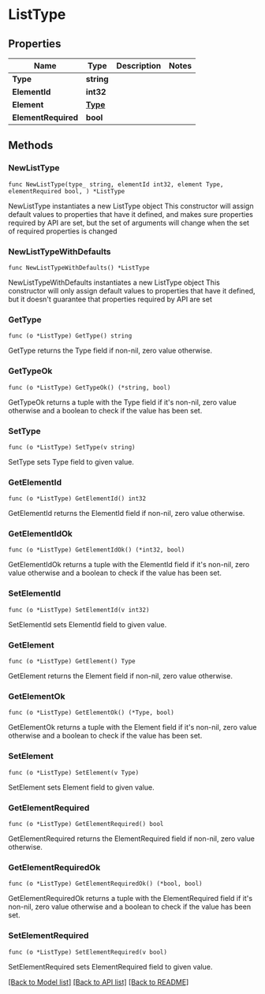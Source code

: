 # ListType

## Properties

Name | Type | Description | Notes
------------ | ------------- | ------------- | -------------
**Type** | **string** |  | 
**ElementId** | **int32** |  | 
**Element** | [**Type**](Type.md) |  | 
**ElementRequired** | **bool** |  | 

## Methods

### NewListType

`func NewListType(type_ string, elementId int32, element Type, elementRequired bool, ) *ListType`

NewListType instantiates a new ListType object
This constructor will assign default values to properties that have it defined,
and makes sure properties required by API are set, but the set of arguments
will change when the set of required properties is changed

### NewListTypeWithDefaults

`func NewListTypeWithDefaults() *ListType`

NewListTypeWithDefaults instantiates a new ListType object
This constructor will only assign default values to properties that have it defined,
but it doesn't guarantee that properties required by API are set

### GetType

`func (o *ListType) GetType() string`

GetType returns the Type field if non-nil, zero value otherwise.

### GetTypeOk

`func (o *ListType) GetTypeOk() (*string, bool)`

GetTypeOk returns a tuple with the Type field if it's non-nil, zero value otherwise
and a boolean to check if the value has been set.

### SetType

`func (o *ListType) SetType(v string)`

SetType sets Type field to given value.


### GetElementId

`func (o *ListType) GetElementId() int32`

GetElementId returns the ElementId field if non-nil, zero value otherwise.

### GetElementIdOk

`func (o *ListType) GetElementIdOk() (*int32, bool)`

GetElementIdOk returns a tuple with the ElementId field if it's non-nil, zero value otherwise
and a boolean to check if the value has been set.

### SetElementId

`func (o *ListType) SetElementId(v int32)`

SetElementId sets ElementId field to given value.


### GetElement

`func (o *ListType) GetElement() Type`

GetElement returns the Element field if non-nil, zero value otherwise.

### GetElementOk

`func (o *ListType) GetElementOk() (*Type, bool)`

GetElementOk returns a tuple with the Element field if it's non-nil, zero value otherwise
and a boolean to check if the value has been set.

### SetElement

`func (o *ListType) SetElement(v Type)`

SetElement sets Element field to given value.


### GetElementRequired

`func (o *ListType) GetElementRequired() bool`

GetElementRequired returns the ElementRequired field if non-nil, zero value otherwise.

### GetElementRequiredOk

`func (o *ListType) GetElementRequiredOk() (*bool, bool)`

GetElementRequiredOk returns a tuple with the ElementRequired field if it's non-nil, zero value otherwise
and a boolean to check if the value has been set.

### SetElementRequired

`func (o *ListType) SetElementRequired(v bool)`

SetElementRequired sets ElementRequired field to given value.



[[Back to Model list]](../README.md#documentation-for-models) [[Back to API list]](../README.md#documentation-for-api-endpoints) [[Back to README]](../README.md)


